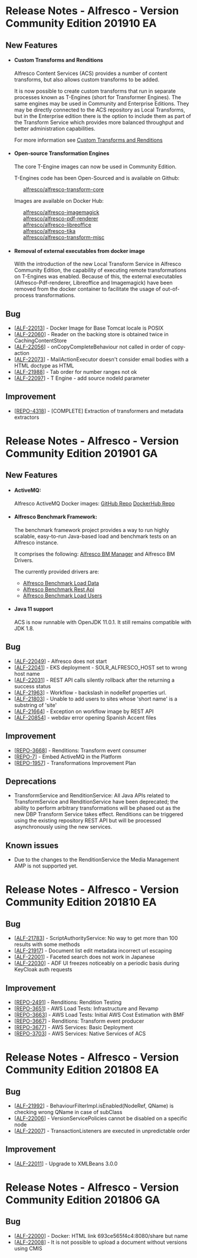 <h1>        Release Notes - Alfresco - Version Community Edition 201910 EA
</h1>
<h2>
  New Features
</h2>
<ul>
  <li>
    <h4>Custom Transforms and Renditions</h4>
    <p>Alfresco Content Services (ACS) provides a number of content
     transforms, but also allows custom transforms to be added.
    <p>It is now possible to create custom transforms that run in 
    separate processes known as T-Engines (short for Transformer
    Engines). The same engines may be used in Community and 
    Enterprise Editions. They may be directly connected to the ACS 
    repository as Local Transforms, but in the Enterprise edition there 
    is the option to include them as part of the Transform Service 
    which provides more balanced throughput and better administration 
    capabilities.
    <p>For more information see <a href='https://github.com/Alfresco/acs-packaging/blob/master/docs/custom-transforms-and-renditions.md'>Custom Transforms and Renditions</a>
  </li>
      <li>
      <h4>Open-source Transformation Engines</h4>
      <p>The core T-Engine images can now be used in Community
       Edition.</p>
       <p>T-Engines code has been Open-Sourced and is available on Github:</p>
       <ul><a href='https://github.com/Alfresco/alfresco-transform-core'>alfresco/alfresco-transform-core</a></ul>
       <p>Images are available on Docker Hub:</p>
       <ul><a href='https://hub.docker.com/r/alfresco/alfresco-imagemagick'>alfresco/alfresco-imagemagick</a></ul>
       <ul><a href='https://hub.docker.com/r/alfresco/alfresco-pdf-renderer'>alfresco/alfresco-pdf-renderer</a></ul>
       <ul><a href='https://hub.docker.com/r/alfresco/alfresco-libreoffice'>alfresco/alfresco-libreoffice</a></ul>
       <ul><a href='https://hub.docker.com/r/alfresco/alfresco-tika'>alfresco/alfresco-tika</a></ul>
       <ul><a href='https://hub.docker.com/r/alfresco/alfresco-transform-misc'>alfresco/alfresco-transform-misc</a></ul>
       </p>
    </li>
    <li>
    <h4>Removal of external executables from docker image</h4>
    <p>With the introduction of the new Local Transform Service
    in Alfresco Community Edition, the capability of executing
    remote transformations on T-Engines was enabled. Because of
    this, the external executables (Alfresco-Pdf-renderer, Libreoffice
    and Imagemagick) have been removed from the docker container to
    facilitate the usage of out-of-process transformations.
     </p>
  </li>
</ul>
<h2>        Bug
</h2>
<ul>
<li>[<a href='https://issues.alfresco.com/jira/browse/ALF-22013'>ALF-22013</a>] -         Docker Image for Base Tomcat locale is POSIX
</li>
<li>[<a href='https://issues.alfresco.com/jira/browse/ALF-22060'>ALF-22060</a>] -         Reader on the backing store is obtained twice in CachingContentStore
</li>
<li>[<a href='https://issues.alfresco.com/jira/browse/ALF-22056'>ALF-22056</a>] -         onCopyCompleteBehaviour not called in order of copy-action
</li>
<li>[<a href='https://issues.alfresco.com/jira/browse/ALF-22073'>ALF-22073</a>] -         MailActionExecutor doesn't consider email bodies with a HTML doctype as HTML
</li>
<li>[<a href='https://issues.alfresco.com/jira/browse/ALF-21988'>ALF-21988</a>] -         Tab order for number ranges not ok
</li>
<li>[<a href='https://issues.alfresco.com/jira/browse/ALF-22097'>ALF-22097</a>] -         T Engine - add source nodeId parameter
</li>
</ul>
<h2>        Improvement
</h2>
<ul>
<li>[<a href='https://issues.alfresco.com/jira/browse/REPO-4318'>REPO-4318</a>] -         [COMPLETE] Extraction of transformers and metadata extractors
</li>
</ul>
<h2>

<h1>        Release Notes - Alfresco - Version Community Edition 201901 GA
</h1>
<h2>
  New Features
</h2>
<ul>
  <li>
    <h4>ActiveMQ:</h4>
    Alfresco ActiveMQ Docker images: <a href='https://github.com/Alfresco/alfresco-docker-activemq'>GitHub Repo</a> <a href='https://hub.docker.com/r/alfresco/alfresco-activemq/'>DockerHub Repo</a><p>
  </li>
    <li>
    <h4>Alfresco Benchmark Framework:</h4>
    <p>The benchmark framework project provides a way to run highly scalable, easy-to-run Java-based load and benchmark tests on an Alfresco instance.</p>
    <p>It comprises the following: <a href='https://github.com/Alfresco/alfresco-bm-manager'>Alfresco BM Manager</a> and Alfresco BM Drivers.</p> 
    <p>The currently provided drivers are:</p>
      <ul>
        <li><a href='https://github.com/Alfresco/alfresco-bm-load-data'>Alfresco Benchmark Load Data</a></li>
        <li><a href='https://github.com/Alfresco/alfresco-bm-rest-api'>Alfresco Benchmark Rest Api</a></li>
        <li><a href='https://github.com/Alfresco/alfresco-bm-load-users'>Alfresco Benchmark Load Users</a></li>
      </ul>	 
  </li>
    <li>
    <h4>Java 11 support</h4>
    <p>ACS is now runnable with OpenJDK 11.0.1. It still remains compatible with JDK 1.8.</p>
  </li>
</ul>
<h2>        Bug
</h2>
<ul>
<li>[<a href='https://issues.alfresco.com/jira/browse/ALF-22049'>ALF-22049</a>] -         Alfresco does not start
</li>
<li>[<a href='https://issues.alfresco.com/jira/browse/ALF-22041'>ALF-22041</a>] -         EKS deployment - SOLR_ALFRESCO_HOST set to wrong host name
</li>
<li>[<a href='https://issues.alfresco.com/jira/browse/ALF-22031'>ALF-22031</a>] -         REST API calls silently rollback after the returning a success status
</li>
<li>[<a href='https://issues.alfresco.com/jira/browse/ALF-21963'>ALF-21963</a>] -         Workflow - backslash in nodeRef properties url.
</li>
<li>[<a href='https://issues.alfresco.com/jira/browse/ALF-21803'>ALF-21803</a>] -         Unable to add users to sites whose 'short name' is a substring of 'site'
</li>
<li>[<a href='https://issues.alfresco.com/jira/browse/ALF-21664'>ALF-21664</a>] -         Exception on workflow image by REST API
</li>
<li>[<a href='https://issues.alfresco.com/jira/browse/ALF-20854'>ALF-20854</a>] -         webdav error opening Spanish Accent files
</li>
</ul>
<h2>        Improvement
</h2>
<ul>
<li>[<a href='https://issues.alfresco.com/jira/browse/REPO-3668'>REPO-3668</a>] -         Renditions: Transform event consumer
</li>
<li>[<a href='https://issues.alfresco.com/jira/browse/REPO-7'>REPO-7</a>] -         Embed ActiveMQ in the Platform
</li>
<li>[<a href='https://issues.alfresco.com/jira/browse/REPO-1957'>REPO-1957</a>] -         Transformations Improvement Plan
</li>
</ul>
<h2>
  Deprecations
</h2>
<ul>
  <li>
    TransformService and RenditionService: All Java APIs related to TransformService and RenditionService have been deprecated; the ability to perform arbitrary transformations will be phased out as the new DBP Transform Service takes effect.  Renditions can be triggered using the existing repository REST API but will be processed asynchronously using the new services.<br/>
  </li>
</ul>
<h2>
  Known issues
</h2>
<ul>
  <li>
    Due to the changes to the RenditionService the Media Management AMP is not supported yet.<br/>
  </li>
</ul>
<h2>

<h1>        Release Notes - Alfresco - Version Community Edition 201810 EA
</h1>  

<h2>        Bug
</h2>
<ul>
<li>[<a href='https://issues.alfresco.com/jira/browse/ALF-21783'>ALF-21783</a>] -         ScriptAuthorityService: No way to get more than 100 results with some methods
</li>
<li>[<a href='https://issues.alfresco.com/jira/browse/ALF-21917'>ALF-21917</a>] -         Document list edit metadata incorrect url escaping
</li>
<li>[<a href='https://issues.alfresco.com/jira/browse/ALF-22001'>ALF-22001</a>] -         Faceted search does not work in Japanese
</li>
<li>[<a href='https://issues.alfresco.com/jira/browse/ALF-22030'>ALF-22030</a>] -         ADF UI freezes noticeably on a periodic basis during KeyCloak auth requests
</li>
</ul>                                                                                
<h2>        Improvement
</h2>
<ul>
<li>[<a href='https://issues.alfresco.com/jira/browse/REPO-2491'>REPO-2491</a>] -         Renditions: Rendition Testing
</li>
<li>[<a href='https://issues.alfresco.com/jira/browse/REPO-3651'>REPO-3651</a>] -         AWS Load Tests: Infrastructure and Revamp
</li>
<li>[<a href='https://issues.alfresco.com/jira/browse/REPO-3663'>REPO-3663</a>] -         AWS Load Tests: Initial AWS Cost Estimation with BMF
</li>
<li>[<a href='https://issues.alfresco.com/jira/browse/REPO-3667'>REPO-3667</a>] -         Renditions: Transform event producer
</li>
<li>[<a href='https://issues.alfresco.com/jira/browse/REPO-3677'>REPO-3677</a>] -         AWS Services: Basic Deployment
</li>
<li>[<a href='https://issues.alfresco.com/jira/browse/REPO-3703'>REPO-3703</a>] -         AWS Services: Native Services of ACS
</li>
</ul>
<h2>

<h1>        Release Notes - Alfresco - Version Community Edition 201808 EA
</h1>                                                                                                                                                                                                                                                            
<h2>        Bug
</h2>
<ul>
<li>[<a href='https://issues.alfresco.com/jira/browse/ALF-21992'>ALF-21992</a>] -         BehaviourFilterImpl.isEnabled(NodeRef, QName) is checking wrong QName in case of subClass
</li>
<li>[<a href='https://issues.alfresco.com/jira/browse/ALF-22006'>ALF-22006</a>] -         VersionServicePolicies cannot be disabled on a specific node
</li>
<li>[<a href='https://issues.alfresco.com/jira/browse/ALF-22007'>ALF-22007</a>] -         TransactionListeners are executed in unpredictable order
</li>
</ul>
<h2>        Improvement
</h2>
<ul>
<li>[<a href='https://issues.alfresco.com/jira/browse/ALF-22011'>ALF-22011</a>] -         Upgrade to XMLBeans 3.0.0
</li>
</ul>

<h1>        Release Notes - Alfresco - Version Community Edition 201806 GA
</h1>                                                                                                                                                                                                                                                            
<h2>        Bug
</h2>
<ul>
<li>[<a href='https://issues.alfresco.com/jira/browse/ALF-22000'>ALF-22000</a>] -         Docker: HTML link 693ce565f4c4:8080/share but name 
</li>
<li>[<a href='https://issues.alfresco.com/jira/browse/ALF-22008'>ALF-22008</a>] -         It is not possible to upload a document without versions using CMIS
</li>
</ul>
